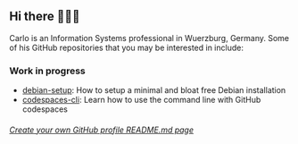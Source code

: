 ## Hi there 👋👋👋

Carlo is an Information Systems professional in Wuerzburg, Germany. Some of his GitHub repositories that you may be interested in include:

### Work in progress

- [debian-setup](https://github.com/dengdenglele/debian-setup): How to setup a minimal and bloat free Debian installation
- [codespaces-cli](https://github.com/dengdenglele/codespaces-cli): Learn how to use the command line with GitHub codespaces

<!--
**dengdenglele/dengdenglele** is a ✨ _special_ ✨ repository because its `README.md` (this file) appears on your GitHub profile.

Here are some ideas to get you started:

- 🔭 I’m currently working on ...
- 🌱 I’m currently learning ...
- 👯 I’m looking to collaborate on ...
- 🤔 I’m looking for help with ...
- 💬 Ask me about ...
- 📫 How to reach me: ...
- 😄 Pronouns: ...
- ⚡ Fun fact: ...
-->


###### [Create your own GitHub profile README.md page](https://docs.github.com/en/account-and-profile/setting-up-and-managing-your-github-profile/customizing-your-profile/managing-your-profile-readme)
